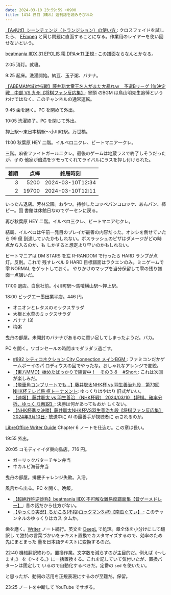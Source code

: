 ```yaml
---
date: 2024-03-10 23:59:59 +0900
title: 1414 日目（晴れ）週刊誌を読みそびれた
---
```


[【AviUtl】シーンチェンジ（トランジション）の使い方
](https://sosakubiyori.com/aviutl-scenechange1/): クロスフェイドを試したら、
[FFmpeg] と同じ問題に直面することになる。作業用のレイヤーを使い回せないという。

[beatmania IIDX 31 EPOLIS 雫 DPA☆11 正規
](https://www.youtube.com/watch?v=Wge8KDi4htg): この譜面ならなんとかなる。

2:05 消灯。就寝。

9:25 起床。洗濯開始。納豆、玉子粥、バナナ。

[【ABEMA地域対抗戦】藤井聡太竜王名人がまた大暴れｗ　予選Bリーグ 1位決定戦　中部
VS 九州【将棋ファン反応集】](https://www.youtube.com/watch?v=2fO0tc0Q8m8): 冒頭
のBGM は鳥山明先生追悼というわけではなく、このチャンネルの通常運転。

9:45 歯を磨く。PC を閉めて外出。

10:05 洗濯終了。PC を閉じて外出。

押上駅～東日本橋駅～小川町駅。万世橋。

11:00 秋葉原 HEY 二階。イルベロ二クレ、ビートマニア一クレ。

三階。麻雀ファイトガール二クレ。最後のゲームは地蔵ラスで終了しそうだったが、子の
他家が倍満をツモってくれてライバルにラスを押し付けられた。

| 着順 | 点棒 | 終局時刻 |
|-----:|-----:|----------|
| 3 | 5200 | 2024-03-10T12:34 |
| 2 | 19700 | 2024-03-10T12:11 |

いったん退店。芳林公園。おやつ。持参したコッペパンコロッケ、あんパン、柿ピー。図
書館は休館日なのでゲーセンに戻る。

再び秋葉原 HEY 二階。イルベロ三クレ、ビートマニア七クレ。

結局、イルベロは午前一発目のプレイが最善の内容だった。オシシを倒せていたら 99 億
到達していたかもしれない。ボスラッシュのピザはダメージがどの時点から入るのか、も
しかすると想定より早いのかもしれない。

ビートマニアは DM STARS を左 R-RANDOM で行ったら HARD ランプが点灯。反則。これで
残すレベル 9 HARD 目標譜面はラクエンのみ。ミニゲームで雫 NORMAL をゲットしておく。
やりかけのマップを当分保留して雫の残り譜面一点狙いだ。

17:00 退店。白泉社前。小川町駅～馬喰横山駅～押上駅。

18:00 ビッグエー墨田業平店。446 円。

* オニオンとレタスのミックスサラダ
* 大根と水菜のミックスサラダ
* バナナ (3)
* 梅粥

曳舟の部屋。未開封のバナナがあるのに買い足してしまったようだ。バカ。

PC を開く。ワゴンセールの時間までダラダラ過ごす。

* [#892 シティコネクション City Connection メインBGM
  ](https://www.youtube.com/watch?v=KGYpNVhrbcQ): ファミコンだかゲームボーイのパ
  ロディウスの回でやったな。おしゃれなアレンジで変貌。
* [【東方MMD】始めたばっかりで練習中！　その３８　#Short
  ](https://www.youtube.com/watch?v=ggIJq_vW1EE): これは次回が楽しみだ。
* [【飛車角コンプリートでも…】藤井聡太NHK杯 vs 羽生善治九段　第73回NHK杯テレビ将
  棋トーナメント](https://www.youtube.com/watch?v=Gi8O8U2kvKs): ゆっくりはやはり
  旧式がいい。
* [【速報】 藤井聡太 vs 羽生善治 （NHK杯戦） 2024/03/10 【将棋、確率分析、ゆっく
  り解説】](https://www.youtube.com/watch?v=QZD5HdE2TRo): 決勝は何かあってもおか
  しくない。
* [【NHK杯準々決勝】藤井聡太NHK杯VS羽生善治九段【将棋ファン反応集】2024年3月10日
  ](https://www.youtube.com/watch?v=RluF_zb26Ic): 放送中に AI の最善手が視聴者に
  示されるのか。

[LibreOffice Writer Guide][Writer] Chapter 6 ノートを仕込む。この章は長い。

19:55 外出。

20:05 コモディイイダ東向島店。716 円。

* ガーリックバターチキン弁当
* 牛カルビ海苔弁当

曳舟の部屋。排便チャレンジ失敗。入浴。

風呂から出る。PC を開く。晩飯。

* [【超絶詐称逆詐称】beatmania IIDX 不可解な難易度譜面集【音ゲーメドレー】
  ](https://www.youtube.com/watch?v=A9IQmT3QxR8): 昔の話だから仕方がない。
* [【ゆっくり実況】ちかころ(不殺)ロックマン3 #9【南瓜ぐてぃ】
  ](https://www.youtube.com/watch?v=axBouII6NOw): このチャンネルのゆっくりはカス
  タムか。

歯を磨く。[Writer] ノート続行。英文を [DeepL] で処理。章全体を小分けにして翻訳し
て独特の言葉づかいをテキスト置換でカスタマイズするので、効率のため先にまとまった
量を日本語テキストに変換するのだ。

22:40 機械翻訳終わり。置換作業。文字数を減らすのが主目的だ。例えば《～します。》
を《～する。》に一括置換する。これを記していて気付いたが、置換パターンは固定して
いるので自動化するべきだ。定番の `sed` を使いたい。

と思ったが、動詞の活用を正規表現にするのが至難だ。保留。

23:25 ノートを中断して YouTube でサボる。

[FFmpeg]: <https://ffmpeg.org/ffmpeg.html>
[DeepL]: https://www.deepl.com/translator
[Writer]: https://documentation.libreoffice.org/en/english-documentation/writer/
